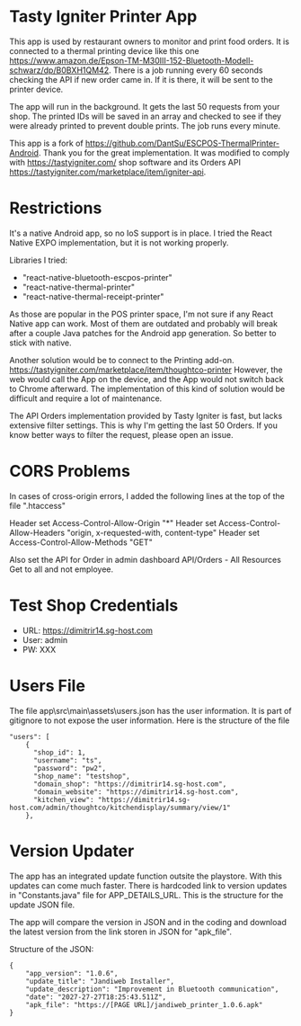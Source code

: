 # Tasty Igniter Printer App
This app is used by restaurant owners to monitor and print food orders.
It is connected to a thermal printing device like this one https://www.amazon.de/Epson-TM-M30III-152-Bluetooth-Modell-schwarz/dp/B0BXH1QM42.
There is a job running every 60 seconds checking the API if new order came in.
If it is there, it will be sent to the printer device.

The app will run in the background. It gets the last 50 requests from your shop.
The printed IDs will be saved in an array and checked to see if they were already printed to prevent double prints.
The job runs every minute.

This app is a fork of https://github.com/DantSu/ESCPOS-ThermalPrinter-Android. Thank you for the great implementation.
It was modified to comply with https://tastyigniter.com/ shop software and its Orders API https://tastyigniter.com/marketplace/item/igniter-api.

# Restrictions
It's a native Android app, so no IoS support is in place.
I tried the React Native EXPO implementation, but it is not working properly.

Libraries I tried:
- "react-native-bluetooth-escpos-printer"
- "react-native-thermal-printer"
- "react-native-thermal-receipt-printer"

As those are popular in the POS printer space, I'm not sure if any React Native app can work.
Most of them are outdated and probably will break after a couple Java patches for the Android
app generation. So better to stick with native.

Another solution would be to connect to the Printing add-on.
https://tastyigniter.com/marketplace/item/thoughtco-printer
However, the web would call the App on the device, and the App would not switch back to Chrome afterward.
The implementation of this kind of solution would be difficult and require a lot of maintenance.

The API Orders implementation provided by Tasty Igniter is fast, but lacks extensive filter settings.
This is why I'm getting the last 50 Orders. If you know better ways to filter the request, please open an issue.

# CORS Problems
In cases of cross-origin errors, I added the following lines at the top of the file ".htaccess"

Header set Access-Control-Allow-Origin "*"
Header set Access-Control-Allow-Headers "origin, x-requested-with, content-type"
Header set Access-Control-Allow-Methods "GET"

Also set the API for Order in admin dashboard API/Orders - All Resources Get to all and not employee.

# Test Shop Credentials
- URL: https://dimitrir14.sg-host.com
- User: admin
- PW: XXX

# Users File
The file app\src\main\assets\users.json has the user information. It is part of gitignore to not expose the user information.
Here is the structure of the file

```
"users": [
    {
      "shop_id": 1,
      "username": "ts",
      "password": "pw2",
      "shop_name": "testshop",
      "domain_shop": "https://dimitrir14.sg-host.com",
      "domain_website": "https://dimitrir14.sg-host.com",
      "kitchen_view": "https://dimitrir14.sg-host.com/admin/thoughtco/kitchendisplay/summary/view/1"
    },
```

# Version Updater
The app has an integrated update function outsite the playstore. With this updates can come much faster.
There is hardcoded link to version updates in "Constants.java" file for APP_DETAILS_URL.
This is the structure for the update JSON file. 

The app will compare the version in JSON and in the coding and download the latest version from the link storen in JSON for "apk_file".

Structure of the JSON:
```
{
    "app_version": "1.0.6",
    "update_title": "Jandiweb Installer",
    "update_description": "Improvement in Bluetooth communication",
    "date": "2027-27-27T18:25:43.511Z",
    "apk_file": "https://[PAGE URL]/jandiweb_printer_1.0.6.apk"
}
```